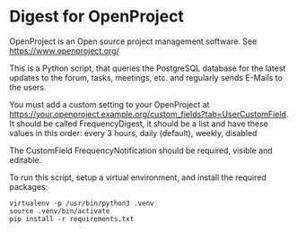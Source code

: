 Digest for OpenProject
======================

OpenProject is an Open source project management software. See https://www.openproject.org/

This is a Python script, that queries the PostgreSQL database for the latest updates to the forum, tasks, meetings, etc. and regularly sends E-Mails to the users.

You must add a custom setting to your OpenProject at https://your.openproject.example.org/custom_fields?tab=UserCustomField. It should be called FrequencyDigest, it should be a list and have these values in this order: every 3 hours, daily (default), weekly, disabled

The CustomField FrequencyNotification should be required, visible and editable.

To run this script, setup a virtual environment, and install the required packages:

    virtualenv -p /usr/bin/python3 .venv
    source .venv/bin/activate
    pip install -r requirements.txt



